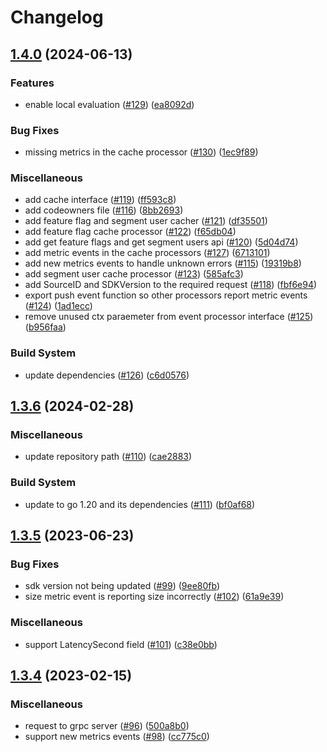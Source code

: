 # Changelog

## [1.4.0](https://github.com/bucketeer-io/go-server-sdk/compare/v1.3.6...v1.4.0) (2024-06-13)


### Features

* enable local evaluation ([#129](https://github.com/bucketeer-io/go-server-sdk/issues/129)) ([ea8092d](https://github.com/bucketeer-io/go-server-sdk/commit/ea8092d16990baff6bb181c718a49e3b7c070da6))


### Bug Fixes

* missing metrics in the cache processor ([#130](https://github.com/bucketeer-io/go-server-sdk/issues/130)) ([1ec9f89](https://github.com/bucketeer-io/go-server-sdk/commit/1ec9f89cac6c16dc64d7e42a32f13040e6e8c4b9))


### Miscellaneous

* add cache interface ([#119](https://github.com/bucketeer-io/go-server-sdk/issues/119)) ([ff593c8](https://github.com/bucketeer-io/go-server-sdk/commit/ff593c810c3ed9471250898ebff34b6520da7821))
* add codeowners file ([#116](https://github.com/bucketeer-io/go-server-sdk/issues/116)) ([8bb2693](https://github.com/bucketeer-io/go-server-sdk/commit/8bb26937c3edd93c9b0d4ab81e2a31eed7caa317))
* add feature flag and segment user cacher ([#121](https://github.com/bucketeer-io/go-server-sdk/issues/121)) ([df35501](https://github.com/bucketeer-io/go-server-sdk/commit/df35501500b55bd4d173cac89de3709231d0aa63))
* add feature flag cache processor ([#122](https://github.com/bucketeer-io/go-server-sdk/issues/122)) ([f65db04](https://github.com/bucketeer-io/go-server-sdk/commit/f65db04487cdaa9b22432899621ae8b52d410b25))
* add get feature flags and get segment users api ([#120](https://github.com/bucketeer-io/go-server-sdk/issues/120)) ([5d04d74](https://github.com/bucketeer-io/go-server-sdk/commit/5d04d7491bc304c33ef9332d57e56ecf184fe099))
* add metric events in the cache processors ([#127](https://github.com/bucketeer-io/go-server-sdk/issues/127)) ([6713101](https://github.com/bucketeer-io/go-server-sdk/commit/6713101a3754d64c3ac46d3ca73787f29804eb62))
* add new metrics events to handle unknown errors ([#115](https://github.com/bucketeer-io/go-server-sdk/issues/115)) ([19319b8](https://github.com/bucketeer-io/go-server-sdk/commit/19319b86e242180226b7f4cf175da98d65785d4a))
* add segment user cache processor ([#123](https://github.com/bucketeer-io/go-server-sdk/issues/123)) ([585afc3](https://github.com/bucketeer-io/go-server-sdk/commit/585afc3edaa639063d3b2f5c272b93b5add647b0))
* add SourceID and SDKVersion to the required request ([#118](https://github.com/bucketeer-io/go-server-sdk/issues/118)) ([fbf6e94](https://github.com/bucketeer-io/go-server-sdk/commit/fbf6e941e19ea2f4b14eaafc78898f1454e17591))
* export push event function so other processors report metric events ([#124](https://github.com/bucketeer-io/go-server-sdk/issues/124)) ([1ad1ecc](https://github.com/bucketeer-io/go-server-sdk/commit/1ad1ecc0b9b77b87bde87dcb47a543198d09c582))
* remove unused ctx paraemeter from event processor interface ([#125](https://github.com/bucketeer-io/go-server-sdk/issues/125)) ([b956faa](https://github.com/bucketeer-io/go-server-sdk/commit/b956faa22cfe4dc678316ae2d93054ac2312b484))


### Build System

* update dependencies ([#126](https://github.com/bucketeer-io/go-server-sdk/issues/126)) ([c6d0576](https://github.com/bucketeer-io/go-server-sdk/commit/c6d0576be341e22f84837ca21fe11c0a3ff69a9e))

## [1.3.6](https://github.com/bucketeer-io/go-server-sdk/compare/v1.3.5...v1.3.6) (2024-02-28)


### Miscellaneous

* update repository path ([#110](https://github.com/bucketeer-io/go-server-sdk/issues/110)) ([cae2883](https://github.com/bucketeer-io/go-server-sdk/commit/cae2883aeeee7a0e1f8f8bcf892371faa3e5a3e0))


### Build System

* update to go 1.20 and its dependencies ([#111](https://github.com/bucketeer-io/go-server-sdk/issues/111)) ([bf0af68](https://github.com/bucketeer-io/go-server-sdk/commit/bf0af681fb8d5ae7494ee25c2a6e41ff285231ca))

## [1.3.5](https://github.com/bucketeer-io/go-server-sdk/compare/v1.3.4...v1.3.5) (2023-06-23)


### Bug Fixes

* sdk version not being updated ([#99](https://github.com/bucketeer-io/go-server-sdk/issues/99)) ([9ee80fb](https://github.com/bucketeer-io/go-server-sdk/commit/9ee80fb6f65388b0a5454e400e80d12682064155))
* size metric event is reporting size incorrectly ([#102](https://github.com/bucketeer-io/go-server-sdk/issues/102)) ([61a9e39](https://github.com/bucketeer-io/go-server-sdk/commit/61a9e398d739a76e209985768382dbeeaf79ef5c))


### Miscellaneous

* support LatencySecond field ([#101](https://github.com/bucketeer-io/go-server-sdk/issues/101)) ([c38e0bb](https://github.com/bucketeer-io/go-server-sdk/commit/c38e0bb368759e00809c36ef32dc6a4f17e44b87))

## [1.3.4](https://github.com/bucketeer-io/go-server-sdk/compare/v1.3.3...v1.3.4) (2023-02-15)


### Miscellaneous

* request to grpc server ([#96](https://github.com/bucketeer-io/go-server-sdk/issues/96)) ([500a8b0](https://github.com/bucketeer-io/go-server-sdk/commit/500a8b0df74dfc08a339c25f3fb6733b977b0a23))
* support new metrics events ([#98](https://github.com/bucketeer-io/go-server-sdk/issues/98)) ([cc775c0](https://github.com/bucketeer-io/go-server-sdk/commit/cc775c0ee23d611e9f1ccd5b8a12591ae159a987))
